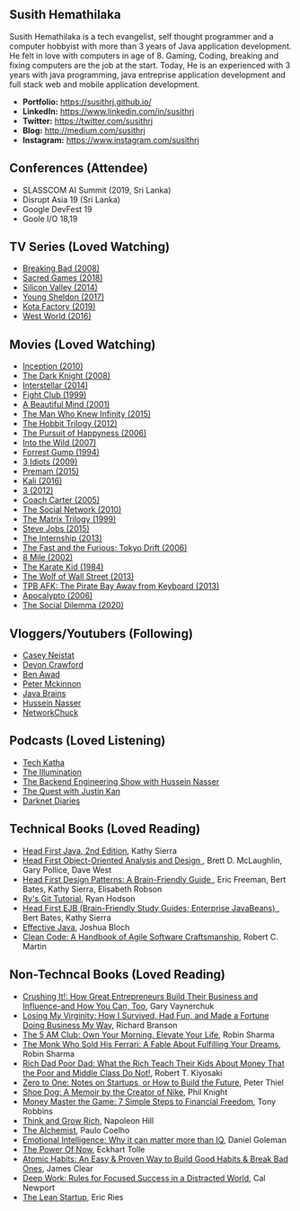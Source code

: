 

## Susith Hemathilaka

Susith Hemathilaka is a tech evangelist, self thought programmer and a computer hobbyist with more than 3 years of Java application development. He felt in love with computers in age of 8. Gaming, Coding, breaking and fixing computers are the job at the start. Today, He is an experienced with 3 years with java programming, java entreprise application development and full stack web and mobile application development.


* **Portfolio:** https://susithrj.github.io/
* **LinkedIn:**  https://www.linkedin.com/in/susithrj
* **Twitter:**   https://twitter.com/susithrj
* **Blog:**      http://medium.com/susithrj
*  **Instagram:** https://www.instagram.com/susithrj



## Conferences (Attendee)

* SLASSCOM AI Summit (2019, Sri Lanka)
* Disrupt Asia 19 (Sri Lanka)
* Google DevFest 19
* Goole I/O 18,19

## TV Series (Loved Watching)

* [Breaking Bad (2008)](https://www.imdb.com/title/tt0903747/)
* [Sacred Games (2018)](https://www.imdb.com/title/tt6077448/)
* [Silicon Valley (2014)](https://www.imdb.com/title/tt2575988/)
* [Young Sheldon (2017)](https://www.imdb.com/title/tt6226232/)
* [Kota Factory (2019)](https://www.imdb.com/title/tt9432978/)
* [West World (2016)](https://www.imdb.com/title/tt0475784/)

## Movies (Loved Watching)

* [Inception (2010)](https://www.imdb.com/title/tt1375666/)
* [The Dark Knight (2008)](https://www.imdb.com/title/tt0468569/)
* [Interstellar (2014)](https://www.imdb.com/title/tt0816692/)
* [Fight Club (1999)](https://www.imdb.com/title/tt0137523/)
* [A Beautiful Mind (2001)](https://www.imdb.com/title/tt0268978/)
* [The Man Who Knew Infinity (2015)](https://www.imdb.com/title/tt0787524/)
* [The Hobbit Trilogy (2012)](https://www.imdb.com/list/ls069544617/)
* [The Pursuit of Happyness (2006)](https://www.imdb.com/title/tt0454921/)
* [Into the Wild (2007)](https://www.imdb.com/title/tt0758758/)
* [Forrest Gump (1994)](https://www.imdb.com/title/tt0109830/)
* [3 Idiots (2009)](https://www.imdb.com/title/tt1187043/)
* [Premam (2015)](https://www.imdb.com/title/tt4679210/)
* [Kali (2016)](https://www.imdb.com/title/tt5335128/)
* [3 (2012)](https://www.imdb.com/title/tt2123129/)
* [Coach Carter (2005)](https://www.imdb.com/title/tt0393162/)
* [The Social Network (2010)](https://www.imdb.com/title/tt1285016/)
* [The Matrix Trilogy (1999)](https://www.imdb.com/list/ls061622168/)
* [Steve Jobs (2015)](https://www.imdb.com/title/tt2080374/) 
* [The Internship (2013)](https://www.imdb.com/title/tt2234155/)
* [The Fast and the Furious: Tokyo Drift (2006)](https://www.imdb.com/title/tt0463985/)
* [8 Mile (2002)](https://www.imdb.com/title/tt0298203/)
* [The Karate Kid (1984)](https://www.imdb.com/title/tt0087538/)
* [The Wolf of Wall Street (2013)](https://www.imdb.com/title/tt0993846/)
* [TPB AFK: The Pirate Bay Away from Keyboard (2013)](https://www.imdb.com/title/tt2608732/)
* [Apocalypto (2006)](https://www.imdb.com/title/tt0472043/)
* [The Social Dilemma (2020)](https://www.imdb.com/title/tt11464826/)

## Vloggers/Youtubers (Following)

* [Casey Neistat](https://www.youtube.com/user/caseyneistat)
* [Devon Crawford](https://www.youtube.com/channel/UCDrekHmOnkptxq3gUU0IyfA)
* [Ben Awad](https://www.youtube.com/user/99baddawg)
* [Peter Mckinnon](https://www.youtube.com/user/petermckinnon24)
* [Java Brains](https://www.youtube.com/channel/UCYt1sfh5464XaDBH0oH_o7Q)
* [Hussein Nasser](https://www.youtube.com/user/GISIGeometry)
* [NetworkChuck](https://www.youtube.com/channel/UC9x0AN7BWHpCDHSm9NiJFJQ)


## Podcasts (Loved Listening)

* [Tech Katha](https://techkatha.com/)
* [The Illumination](https://anchor.fm/illumination)
* [The Backend Engineering Show with Hussein Nasser](https://anchor.fm/hnasr)
* [The Quest with Justin Kan](https://justin.quest/)
* [Darknet Diaries](https://darknetdiaries.com/)


## Technical Books (Loved Reading)

* [Head First Java, 2nd Edition](https://www.amazon.com/Head-First-Java-Kathy-Sierra/dp/0596009208/ref=sr_1_1?dchild=1&keywords=head+first+java&qid=1615689227&s=books&sr=1-1), Kathy Sierra 
* [Head First Object-Oriented Analysis and Design ](https://www.amazon.com/Head-First-Object-Oriented-Analysis-Design/dp/0596008678/ref=sr_1_1?dchild=1&keywords=head+first+ooad&qid=1615689291&s=books&sr=1-1),  Brett D. McLaughlin, Gary Pollice, Dave West 
* [Head First Design Patterns: A Brain-Friendly Guide ](https://www.amazon.com), Eric Freeman, Bert Bates, Kathy Sierra, Elisabeth Robson 
* [Ry's Git Tutorial](https://www.amazon.com), Ryan Hodson
* [Head First EJB (Brain-Friendly Study Guides; Enterprise JavaBeans)  ](https://www.amazon.com/First-Brain-Friendly-Guides-Enterprise-JavaBeans/dp/0596005717), Bert Bates, Kathy Sierra  
* [Effective Java](https://www.amazon.com), Joshua Bloch
* [Clean Code: A Handbook of Agile Software Craftsmanship](https://www.amazon.com), Robert C. Martin
## Non-Techncal Books (Loved Reading)

* [Crushing It!: How Great Entrepreneurs Build Their Business and Influence-and How You Can, Too](https://www.amazon.com/gp/product/0062674676), Gary Vaynerchuk
* [Losing My Virginity: How I Survived, Had Fun, and Made a Fortune Doing Business My Way](https://www.amazon.com/Losing-My-Virginity-Survived-Business/dp/0307720748/), Richard Branson
* [The 5 AM Club: Own Your Morning. Elevate Your Life](https://www.amazon.com/AM-Club-Morning-Elevate-Life/dp/1443456624), Robin Sharma
* [The Monk Who Sold His Ferrari: A Fable About Fulfilling Your Dreams](https://www.amazon.com/Monk-Who-Sold-His-Ferrari/dp/0062515675), Robin Sharma
* [Rich Dad Poor Dad: What the Rich Teach Their Kids About Money That the Poor and Middle Class Do Not!](https://www.amazon.com/Rich-Dad-Poor-Teach-Middle/dp/1612680194), Robert T. Kiyosaki
* [Zero to One: Notes on Startups, or How to Build the Future](https://www.amazon.com/Zero-Notes-Start-Ups-Build-Future/dp/B00QEUZ690), Peter Thiel 
* [Shoe Dog: A Memoir by the Creator of Nike](https://www.amazon.com/Shoe-Dog-Memoir-Creator-Nike-ebook/dp/B0176M1A44), Phil Knight
* [Money Master the Game: 7 Simple Steps to Financial Freedom](https://www.amazon.com/MONEY-Master-Game-Financial-Freedom/dp/1476757860), Tony Robbins
* [Think and Grow Rich](https://www.amazon.com/Think-Grow-Rich-Landmark-Bestseller/dp/1585424331), Napoleon Hill
* [The Alchemist](https://www.amazon.com/Alchemist-Paulo-Coelho/dp/0061122416), Paulo Coelho
* [Emotional Intelligence: Why it can matter more than IQ](https://www.amazon.com/Emotional-Intelligence-Daniel-Goleman/dp/1526633620), Daniel Goleman
* [The Power Of Now](https://www.amazon.com/Power-Now-Guide-Spiritual-Enlightenment/dp/1577314808), Eckhart Tolle
* [Atomic Habits: An Easy & Proven Way to Build Good Habits & Break Bad Ones](https://www.amazon.com/Atomic-Habits-Proven-Build-Break/dp/0735211299), James Clear
* [Deep Work: Rules for Focused Success in a Distracted World](https://www.amazon.com/Deep-Work-Focused-Success-Distracted-ebook/dp/B013UWFM52), Cal Newport
* [The Lean Startup](https://www.amazon.com/Lean-Startup-Entrepreneurs-Continuous-Innovation/dp/0307887898), Eric Ries










